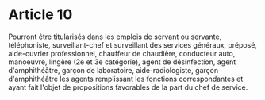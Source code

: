 # Article 10

Pourront être titularisés dans les emplois de servant ou servante, téléphoniste, surveillant-chef et surveillant des services généraux, préposé, aide-ouvrier professionnel, chauffeur de chaudière, conducteur auto, manoeuvre, lingère (2e et 3e catégorie), agent de désinfection, agent d'amphithéâtre, garçon de laboratoire, aide-radiologiste, garçon d'amphithéâtre les agents remplissant les fonctions correspondantes et ayant fait l'objet de propositions favorables de la part du chef de service.
